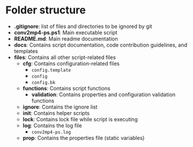 # Folder structure

- **.gitignore**: list of files and directories to be ignored by git
- **conv2mp4-ps.ps1**: Main executable script
- **README.md**: Main readme documentation
- **docs**: Contains script documentation, code contribution guidelines, and templates
- **files**: Contains all other script-related files
    - **cfg**: Contains configuration-related files
        - `config.template`
        - `config`
        - `config.bk`
    - **functions**: Contains script functions
        - **validation**: Contains properties and configuration validation functions
    - **ignore**: Contains the ignore list
    - **init**: Contains helper scripts
    - **lock**: Contains lock file while script is executing
    - **log**: Contains the log file
        - `conv2mp4-ps.log`
    - **prop**: Contains the properties file (static variables)